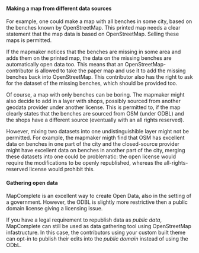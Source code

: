 

#### Making a map from different data sources

For example, one could make a map with all benches in some city, based on the benches known by OpenStreetMap. This printed map needs a clear statement that the map data is based on OpenStreetMap.
Selling these maps is permitted.

If the mapmaker notices that the benches are missing in some area and adds them on the printed map, the data on the missing benches are automatically open data too. This means that an OpenStreetMap-contributor is allowed to take the paper map and use it to add the missing benches back into OpenStreetMap.
This contributor also has the right to ask for the dataset of the missing benches, which should be provided too.

Of course, a map with only benches can be boring. The mapmaker might also decide to add in a layer with shops, possibly sourced from another geodata provider under another license.
This is permitted to, if the map clearly states that the benches are sourced from OSM (under ODBL) and the shops have a different source (eventually with an all rights reserved).

However, mixing two datasets into one undistinguishible layer might not be permitted. For example, the mapmaker migth find that OSM has excellent data on benches in one part of the city and the closed-source provider might have excellent data on benches in another part of the city, merging these datasets into one could be problematic:
the open license would require the modifications to be openly republished, whereas the all-rights-reserved license would prohibit this.


#### Gathering open data

MapComplete is an excellent way to create Open Data, also in the setting of a government.
However, the ODBL is slightly more restrictive then a public domain license giving a licensing issue.

If you have a legal requirement to republish data as _public data_, MapComplete can still be used as data gathering tool using OpenStreetMap infastructure. In this case, the contributors using your custom built theme can opt-in to publish their edits into the _public domain_ instead of using the ODbL.

